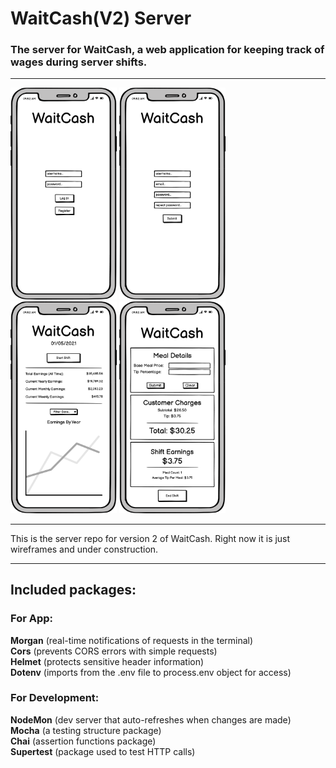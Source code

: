 # WaitCash(V2) Server

### The server for WaitCash, a web application for keeping track of wages during server shifts.

---

<p float="left">
  <img src="images\loginpage.png" width="170" />
  <img src="images\registerpage.png" width="170" /> 
  <img src="images\dashboard.png" width="170" />
  <img src="images\shiftpage.png" width="170" />
</p>

---

<p>This is the server repo for version 2 of WaitCash. Right now it is just wireframes
and under construction.</p>

---
## Included packages:

### For App:

**Morgan** (real-time notifications of requests in the terminal)  
**Cors** (prevents CORS errors with simple requests)  
**Helmet** (protects sensitive header information)  
**Dotenv** (imports from the .env file to process.env object for access)

### For Development:

**NodeMon** (dev server that auto-refreshes when changes are made)  
**Mocha** (a testing structure package)  
**Chai** (assertion functions package)  
**Supertest** (package used to test HTTP calls)
